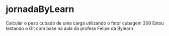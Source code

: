 # jornadaByLearn
Calcular o peso cubado de uma carga utilizando o fator cubagem 300
Estou testando o Git com base na aula do profess Felipe da Bylearn
